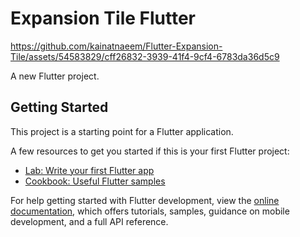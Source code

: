 # Expansion Tile Flutter

https://github.com/kainatnaeem/Flutter-Expansion-Tile/assets/54583829/cff26832-3939-41f4-9cf4-6783da36d5c9





A new Flutter project.

## Getting Started

This project is a starting point for a Flutter application.

A few resources to get you started if this is your first Flutter project:

- [Lab: Write your first Flutter app](https://docs.flutter.dev/get-started/codelab)
- [Cookbook: Useful Flutter samples](https://docs.flutter.dev/cookbook)

For help getting started with Flutter development, view the
[online documentation](https://docs.flutter.dev/), which offers tutorials,
samples, guidance on mobile development, and a full API reference.
